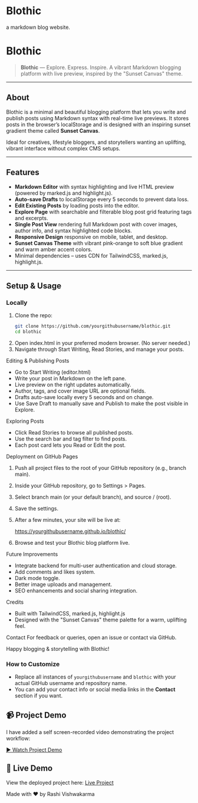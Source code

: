 # Blothic
a markdown blog website.
# Blothic

> **Blothic** — Explore. Express. Inspire.
> A vibrant Markdown blogging platform with live preview, inspired by the "Sunset Canvas" theme.

---

##  About

Blothic is a minimal and beautiful blogging platform that lets you write and publish posts using Markdown syntax with real-time live previews. It stores posts in the browser’s localStorage and is designed with an inspiring sunset gradient theme called **Sunset Canvas**.

Ideal for creatives, lifestyle bloggers, and storytellers wanting an uplifting, vibrant interface without complex CMS setups.

---

## Features

- **Markdown Editor** with syntax highlighting and live HTML preview (powered by marked.js and highlight.js).
- **Auto-save Drafts** to localStorage every 5 seconds to prevent data loss.
- **Edit Existing Posts** by loading posts into the editor.
- **Explore Page** with searchable and filterable blog post grid featuring tags and excerpts.
- **Single Post View** rendering full Markdown post with cover images, author info, and syntax highlighted code blocks.
- **Responsive Design** responsive on mobile, tablet, and desktop.
- **Sunset Canvas Theme** with vibrant pink-orange to soft blue gradient and warm amber accent colors.
- Minimal dependencies – uses CDN for TailwindCSS, marked.js, highlight.js.

---

##  Setup & Usage

### Locally

1. Clone the repo:
   ```bash
   git clone https://github.com/yourgithubusername/blothic.git
   cd blothic
2. Open index.html in your preferred modern browser. (No server needed.)
3. Navigate through Start Writing, Read Stories, and manage your posts.

Editing & Publishing Posts

- Go to Start Writing (editor.html)
- Write your post in Markdown on the left pane.
- Live preview on the right updates automatically.
- Author, tags, and cover image URL are optional fields.
- Drafts auto-save locally every 5 seconds and on change.
- Use Save Draft to manually save and Publish to make the post visible in Explore.

Exploring Posts
- Click Read Stories to browse all published posts.
- Use the search bar and tag filter to find posts.
- Each post card lets you Read or Edit the post.

 Deployment on GitHub Pages
1. Push all project files to the root of your GitHub repository (e.g., branch main).
2. Inside your GitHub repository, go to Settings > Pages.
3. Select branch main (or your default branch), and source / (root).
4. Save the settings.
5. After a few minutes, your site will be live at:

     https://yourgithubusername.github.io/blothic/

6. Browse and test your Blothic blog platform live.

 Future Improvements
- Integrate backend for multi-user authentication and cloud storage.
- Add comments and likes system.
- Dark mode toggle.
- Better image uploads and management.
- SEO enhancements and social sharing integration.

Credits
- Built with TailwindCSS, marked.js, highlight.js
- Designed with the "Sunset Canvas" theme palette for a warm, uplifting feel.

Contact
For feedback or queries, open an issue or contact via GitHub.

Happy blogging & storytelling with Blothic!


### How to Customize

- Replace all instances of `yourgithubusername` and `blothic` with your actual GitHub username and repository name.
- You can add your contact info or social media links in the **Contact** section if you want.

## 📹 Project Demo

I have added a self screen-recorded video demonstrating the project workflow:

[▶️ Watch Project Demo](https://drive.google.com/file/d/1x6rV63bhQLyiD75m6sw_DY2r3FGsweEY/view?usp=sharing)

## 🚀 Live Demo

View the deployed project here: [Live Project](https://rashivishwakarmaa.github.io/Blothic/)

Made with ❤️ by Rashi Vishwakarma
